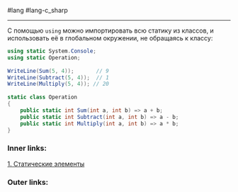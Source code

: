 #lang #lang-c_sharp

---
С помощью `using` можно импортировать всю статику из классов, и использовать её в глобальном окружении, не обращаясь к классу:

```csharp
using static System.Console;
using static Operation;
 
WriteLine(Sum(5, 4));       // 9
WriteLine(Subtract(5, 4));  // 1
WriteLine(Multiply(5, 4)); // 20
 
static class Operation
{
    public static int Sum(int a, int b) => a + b;
    public static int Subtract(int a, int b) => a - b;
    public static int Multiply(int a, int b) => a * b;
}
```


### Inner links:
[1. Статические элементы](1.%20Lang/C-sharp/0.%20Введение/2.%20Классовые%20механизмы/Статика/1.%20Статические%20элементы.md)

### Outer links:
